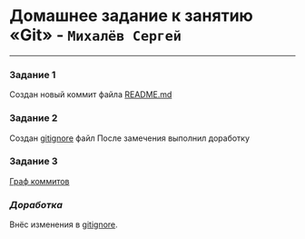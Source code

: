 # Домашнее задание к занятию «Git» - `Михалёв Сергей`

---

### Задание 1

Создан новый коммит файла [README.md](https://github.com/sergeMMikh/hw_git_25.10.2023/commit/af2c67f1befedbdafb02e2a383c198046103d9d7)

### Задание 2

Создан [gitignore](https://github.com/sergeMMikh/hw_git_25.10.2023/commit/7957dd37f6b1c04358bcabe8c1effa8a73ffafca)  файл 
После замечения выполнил доработку 

### Задание 3

[Граф коммитов](https://github.com/sergeMMikh/hw_git_25.10.2023/network)


### ***Доработка***

Внёс изменения в [gitignore](https://github.com/sergeMMikh/hw_git_25.10.2023/commit/cebaa6f4dd61052c30b484c0d54a8da2afcb29d3).
